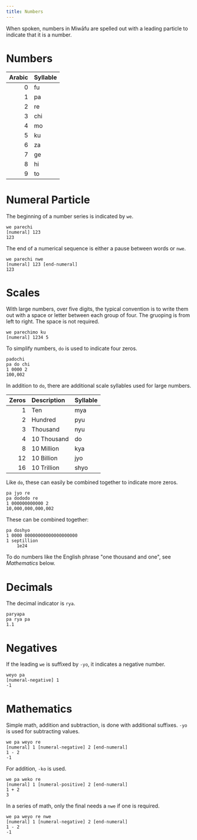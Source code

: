 ```yaml
---
title: Numbers
---
```


When spoken, numbers in Miwāfu are spelled out with a leading particle to indicate that it is a number.

Numbers
================================

Arabic | Syllable
-----: | :-------
0      | fu
1      | pa
2      | re
3      | chi
4      | mo
5      | ku
6      | za
7      | ge
8      | hi
9      | to

Numeral Particle
================================

The beginning of a number series is indicated by `we`.

	we parechi
	[numeral] 123
	123

The end of a numerical sequence is either a pause between words or `nwe`.

	we parechi nwe
	[numeral] 123 [end-numeral]
	123

Scales
================================

With large numbers, over five digits, the typical convention is to write them out with a space or letter between each group of four. The gruoping is from left to right. The space is not required.

	we parechimo ku
	[numeral] 1234 5

To simplify numbers, `do` is used to indicate four zeros.

	padochi
	pa do chi
	1 0000 2
	100,002

In addition to `do`, there are additional scale syllables used for large numbers.

Zeros | Description  | Syllable
----: | :-------     | :-------
    1 | Ten          | mya
    2 | Hundred      | pyu
    3 | Thousand     | nyu
    4 | 10 Thousand  | do
    8 | 10 Million   | kya
   12 | 10 Billion   | jyo
   16 | 10 Trillion  | shyo

Like `do`, these can easily be combined together to indicate more zeros.

	pa jyo re
	pa dododo re
	1 000000000000 2
	10,000,000,000,002
 
These can be combined together:

	pa doshyo
	1 0000 00000000000000000000
	1 septillion
        1e24

To do numbers like the English phrase "one thousand and one", see *Mathematics* below.

Decimals
================================

The decimal indicator is `rya`.

	paryapa
	pa rya pa
	1.1

Negatives
================================

If the leading `we` is suffixed by `-yo`, it indicates a negative number.

	weyo pa
	[numeral-negative] 1
	-1

Mathematics
================================

Simple math, addition and subtraction, is done with additional suffixes. `-yo` is used for subtracting values.

	we pa weyo re
	[numeral] 1 [numeral-negative] 2 [end-numeral]
	1 - 2
	-1

For addition, `-ko` is used.

	we pa weko re
	[numeral] 1 [numeral-positive] 2 [end-numeral]
	1 + 2
	3

In a series of math, only the final needs a `nwe` if one is required.

	we pa weyo re nwe
	[numeral] 1 [numeral-negative] 2 [end-numeral]
	1 - 2
	-1
